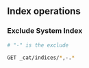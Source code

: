 ## Index operations

### Exclude System Index
```bash
# "-" is the exclude

GET _cat/indices/*,-.*
```
